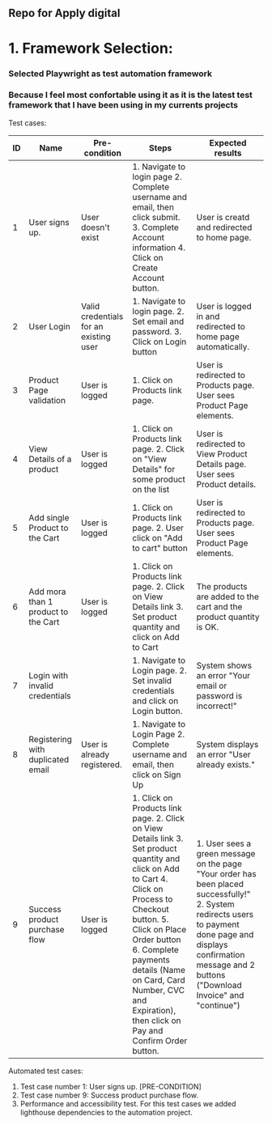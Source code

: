 ## Repo for Apply digital ##
# 1. Framework Selection:
### Selected Playwright as test automation framework ###
### Because I feel most confortable using it as it is the latest test framework that I have been using in my currents projects ###

Test cases:

| ID | Name             | Pre-condition       | Steps | Expected results |
|----|------------------|---------------------|-------|------------------|
| 1  | User signs up.   | User doesn't exist  | 1. Navigate to login page 2. Complete username and email, then click submit. 3. Complete Account information 4. Click on Create Account button. | User is creatd and redirected to home page. |
| 2  | User Login   | Valid credentials for an existing user  | 1. Navigate to login page. 2. Set email and password. 3. Click on Login button | User is logged in and redirected to home page automatically. |
| 3  | Product Page validation  | User is logged   | 1. Click on Products link page.  | User is redirected to Products page. User sees Product Page elements.  |
| 4  | View Details of a product  | User is logged   | 1. Click on Products link page. 2. Click on "View Details" for some product on the list | User is redirected to View Product Details page. User sees Product details.  |
| 5  | Add single Product to the Cart | User is logged   | 1. Click on Products link page. 2. User click on "Add to cart" button  | User is redirected to Products page. User sees Product Page elements.  |
| 6  | Add mora than 1 product to the Cart   | User is logged   | 1. Click on Products link page. 2. Click on View Details link 3. Set product quantity and click on Add to Cart | The products are added to the cart and the product quantity is OK.  |
| 7  | Login with invalid credentials   |  | 1. Navigate to Login page. 2. Set invalid credentials and click on Login button.  | System shows an error "Your email or password is incorrect!" |
| 8  | Registering with duplicated email   | User is already registered.  | 1. Navigate to Login Page 2. Complete username and email, then click on Sign Up  | System displays an error "User already exists."  |
| 9  | Success product purchase flow | User is logged   | 1. Click on Products link page. 2. Click on View Details link 3. Set product quantity and click on Add to Cart 4. Click on Process to Checkout button. 5. Click on Place Order button 6. Complete payments details (Name on Card, Card Number, CVC and Expiration), then click on Pay and Confirm Order button. | 1. User sees a green message on the page "Your order has been placed successfully!" 2. System redirects users to payment done page and displays confirmation message and 2 buttons ("Download Invoice" and "continue")  |

Automated test cases:

1. Test case number 1: User signs up. [PRE-CONDITION]
2. Test case number 9: Success product purchase flow.
3. Performance and accessibility test. For this test cases we added lighthouse dependencies to the automation project.



